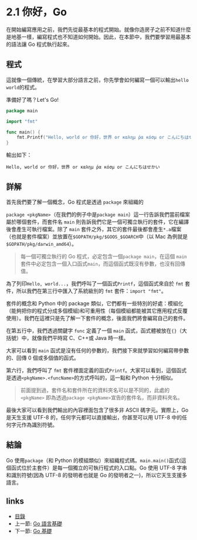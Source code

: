 # 2.1 你好，Go

在開始編寫應用之前，我們先從最基本的程式開始。就像你造房子之前不知道什麼是地基一樣，編寫程式也不知道如何開始。因此，在本節中，我們要學習用最基本的語法讓 Go 程式執行起來。

## 程式

這就像一個傳統，在學習大部分語言之前，你先學會如何編寫一個可以輸出`hello world`的程式。

準備好了嗎？Let's Go!

```Go
package main

import "fmt"

func main() {
	fmt.Printf("Hello, world or 你好，世界 or καλημ ́ρα κóσμ or こんにちはせかい\n")
}
```
輸出如下：

	Hello, world or 你好，世界 or καλημ ́ρα κóσμ or こんにちはせかい

## 詳解
首先我們要了解一個概念，Go 程式是透過 `package` 來組織的

`package <pkgName>`（在我們的例子中是`package main`）這一行告訴我們當前檔案屬於哪個套件，而套件名 `main` 則告訴我們它是一個可獨立執行的套件，它在編譯後會產生可執行檔案。除了 `main` 套件之外，其它的套件最後都會產生`*.a`檔案（也就是套件檔案）並放置在`$GOPATH/pkg/$GOOS_$GOARCH`中（以 Mac 為例就是`$GOPATH/pkg/darwin_amd64`）。

>每一個可獨立執行的 Go 程式，必定包含一個`package main`，在這個 `main` 套件中必定包含一個入口函式`main`，而這個函式既沒有參數，也沒有回傳值。

為了列印`Hello, world...`，我們呼叫了一個函式`Printf`，這個函式來自於 `fmt` 套件，所以我們在第三行中匯入了系統級別的 `fmt` 套件：`import "fmt"`。

套件的概念和 Python 中的 package 類似，它們都有一些特別的好處：模組化（能夠把你的程式分成多個模組)和可重用性（每個模組都能被其它應用程式反覆使用）。我們在這裡只是先了解一下套件的概念，後面我們將會編寫自己的套件。

在第五行中，我們透過關鍵字 `func` 定義了一個 `main` 函式，函式體被放在`{}`（大括號）中，就像我們平時寫 C、C++或 Java 時一樣。

大家可以看到 `main` 函式是沒有任何的參數的，我們接下來就學習如何編寫帶參數的、回傳 0 個或多個值的函式。

第六行，我們呼叫了 `fmt` 套件裡面定義的函式`Printf`。大家可以看到，這個函式是透過`<pkgName>.<funcName>`的方式呼叫的，這一點和 Python 十分相似。

>前面提到過，套件名和套件所在的資料夾名可以是不同的，此處的 `<pkgName>` 即為透過`package <pkgName>`宣告的套件名，而非資料夾名。

最後大家可以看到我們輸出的內容裡面包含了很多非 ASCII 碼字元。實際上，Go 是天生支援 UTF-8 的，任何字元都可以直接輸出，你甚至可以用 UTF-8 中的任何字元作為識別符號。


## 結論

Go 使用`package`（和 Python 的模組類似）來組織程式碼。`main.main()`函式(這個函式位於主套件）是每一個獨立的可執行程式的入口點。Go 使用 UTF-8 字串和識別符號(因為 UTF-8 的發明者也就是 Go 的發明者之一)，所以它天生支援多語言。

## links
   * [目錄](<preface.md>)
   * 上一節: [Go 語言基礎](<02.0.md>)
   * 下一節: [Go 基礎](<02.2.md>)
